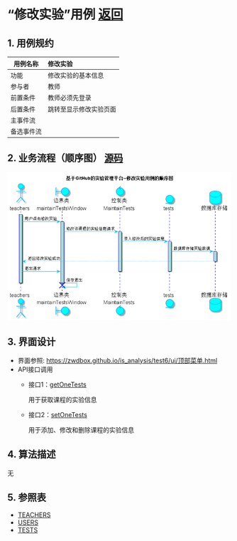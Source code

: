 ﻿<!-- markdownlint-disable MD033-->
<!-- 禁止MD033类型的警告 https://www.npmjs.com/package/markdownlint -->

# “修改实验”用例 [返回](../README.md)
## 1. 用例规约

|用例名称|修改实验|
|-------|:-------------|
|功能|修改实验的基本信息|
|参与者|教师|
|前置条件|教师必须先登录|
|后置条件|跳转至显示修改实验页面|
|主事件流||
|备选事件流| |

## 2. 业务流程（顺序图） [源码](../src/sequence修改实验.puml)
![sequence1](../image/sequence修改实验.png)

## 3. 界面设计
- 界面参照: https://zwdbox.github.io/is_analysis/test6/ui/顶部菜单.html
- API接口调用
    - 接口1：[getOneTests](../接口/getOneTests.md)

        用于获取课程的实验信息

    - 接口2：[setOneTests](../接口/setOneTests.md)

        用于添加、修改和删除课程的实验信息

## 4. 算法描述
无

## 5. 参照表
- [TEACHERS](../数据库设计.md/#TEACHERS)
- [USERS](../数据库设计.md/#USERS)
- [TESTS](../数据库设计.md/#TESTS)
